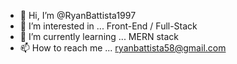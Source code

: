 - 👋 Hi, I’m @RyanBattista1997
- 👀 I’m interested in ... Front-End / Full-Stack
- 🌱 I’m currently learning ... MERN stack
- 📫 How to reach me ... ryanbattista58@gmail.com

<!---
RyanBattista1997/RyanBattista1997 is a ✨ special ✨ repository because its `README.md` (this file) appears on your GitHub profile.
You can click the Preview link to take a look at your changes.
--->
